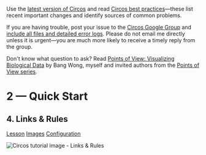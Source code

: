 Use the [latest version of Circos](/software/download/circos/) and read
[Circos best
practices](/documentation/tutorials/reference/best_practices/)—these list
recent important changes and identify sources of common problems.

If you are having trouble, post your issue to the [Circos Google
Group](https://groups.google.com/group/circos-data-visualization) and [include
all files and detailed error logs](/support/support/). Please do not email me
directly unless it is urgent—you are much more likely to receive a timely
reply from the group.

Don't know what question to ask? Read [Points of View: Visualizing Biological
Data](https://www.nature.com/nmeth/journal/v9/n12/full/nmeth.2258.html) by
Bang Wong, myself and invited authors from the [Points of View
series](https://mk.bcgsc.ca/pointsofview).

# 2 — Quick Start

## 4\. Links & Rules

[Lesson](/documentation/tutorials/quick_start/links_and_rules/lesson)
[Images](/documentation/tutorials/quick_start/links_and_rules/images)
[Configuration](/documentation/tutorials/quick_start/links_and_rules/configuration)

![Circos tutorial image - Links &
Rules](/documentation/tutorials/quick_start/links_and_rules/img/01.png)

